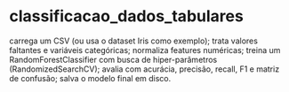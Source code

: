 # classificacao_dados_tabulares
carrega um CSV (ou usa o dataset Iris como exemplo);  trata valores faltantes e variáveis categóricas;  normaliza features numéricas;  treina um RandomForestClassifier com busca de hiper-parâmetros (RandomizedSearchCV);  avalia com acurácia, precisão, recall, F1 e matriz de confusão;  salva o modelo final em disco.
